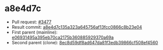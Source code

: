 # a8e4d7c
- Pull request: [#3477](https://github.com/MarlinFirmware/Marlin/pull/3477)
- Result commit: [a8e4d7c135a323a645756af13fcc0866c8b23e04](https://github.com/MarlinFirmware/Marlin/commit/a8e4d7c135a323a645756af13fcc0866c8b23e04)
- First parent (mainline): [e06931495a395eb70ca2175b360885929370a69a](https://github.com/MarlinFirmware/Marlin/commit/e06931495a395eb70ca2175b360885929370a69a)
- Second parent (clone): [8ec8d59df8ad647da81f3edb39866cf508ef4560](https://github.com/MarlinFirmware/Marlin/commit/8ec8d59df8ad647da81f3edb39866cf508ef4560)
